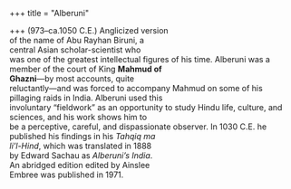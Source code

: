 +++
title = "Alberuni"

+++
(973–ca.1050 C.E.) Anglicized version  
of the name of Abu Rayhan Biruni, a  
central Asian scholar-scientist who  
was one of the greatest intellectual figures of his time. Alberuni was a member of the court of King **Mahmud of**  
**Ghazni**—by most accounts, quite  
reluctantly—and was forced to accompany Mahmud on some of his pillaging raids in India. Alberuni used this  
involuntary “fieldwork” as an opportunity to study Hindu life, culture, and  
sciences, and his work shows him to  
be a perceptive, careful, and dispassionate observer. In 1030 C.E. he published his findings in his *Tahqiq ma*  
*li’l-Hind*, which was translated in 1888  
by Edward Sachau as *Alberuni’s India*.  
An abridged edition edited by Ainslee  
Embree was published in 1971.